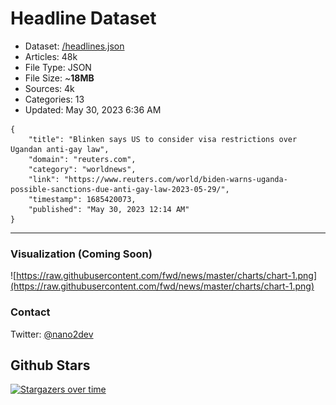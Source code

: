 # Headline Dataset

- Dataset: [/headlines.json](https://raw.githubusercontent.com/fwd/news/master/headlines.json) 
- Articles: 48k
- File Type: JSON
- File Size: ~**18MB**
- Sources: 4k
- Categories: 13
- Updated: May 30, 2023 6:36 AM

```
{
    "title": "Blinken says US to consider visa restrictions over Ugandan anti-gay law",
    "domain": "reuters.com",
    "category": "worldnews",
    "link": "https://www.reuters.com/world/biden-warns-uganda-possible-sanctions-due-anti-gay-law-2023-05-29/",
    "timestamp": 1685420073,
    "published": "May 30, 2023 12:14 AM"
}
```

---

### Visualization (Coming Soon)

![https://raw.githubusercontent.com/fwd/news/master/charts/chart-1.png](https://raw.githubusercontent.com/fwd/news/master/charts/chart-1.png)

### Contact 

Twitter: [@nano2dev](https://twitter.com/nano2dev)

## Github Stars

[![Stargazers over time](https://starchart.cc/fwd/news.svg)](https://starchart.cc/fwd/news)
